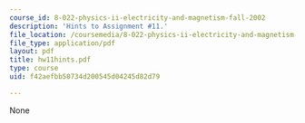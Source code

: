 ```yaml
---
course_id: 8-022-physics-ii-electricity-and-magnetism-fall-2002
description: 'Hints to Assignment #11.'
file_location: /coursemedia/8-022-physics-ii-electricity-and-magnetism-fall-2002/f42aefbb50734d200545d04245d82d79_hw11hints.pdf
file_type: application/pdf
layout: pdf
title: hw11hints.pdf
type: course
uid: f42aefbb50734d200545d04245d82d79

---
```

None